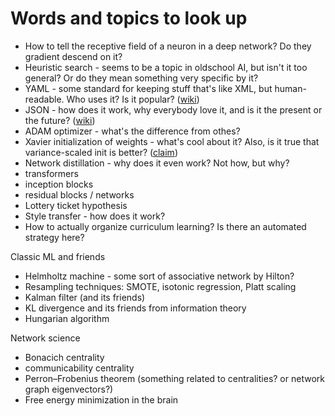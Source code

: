 # Words and topics to look up

* How to tell the receptive field of a neuron in a deep network? Do they gradient descend on it?
* Heuristic search - seems to be a topic in oldschool AI, but isn't it too general? Or do they mean something very specific by it?
* YAML - some standard for keeping stuff that's like XML, but human-readable. Who uses it? Is it popular? ([wiki](https://en.wikipedia.org/wiki/YAML))
* JSON - how does it work, why everybody love it, and is it the present or the future? ([wiki](https://en.wikipedia.org/wiki/JSON))
* ADAM optimizer - what's the difference from othes?
* Xavier initialization of weights - what's cool about it? Also, is it true that variance-scaled init is better? ([claim](https://pcc.cs.byu.edu/2017/10/02/practical-advice-for-building-deep-neural-networks/))
* Network distillation - why does it even work? Not how, but why?
* transformers
* inception blocks
* residual blocks / networks
* Lottery ticket hypothesis
* Style transfer - how does it work?
* How to actually organize curriculum learning? Is there an automated strategy here?

Classic ML and friends
* Helmholtz machine - some sort of associative network by Hilton?
* Resampling techniques: SMOTE, isotonic regression, Platt scaling
* Kalman filter (and its friends)
* KL divergence and its friends from information theory
* Hungarian algorithm

Network science
* Bonacich centrality
* communicability centrality
* Perron–Frobenius theorem (something related to centralities? or network graph eigenvectors?)
* Free energy minimization in the brain

